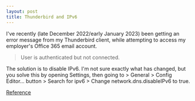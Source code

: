 ```yaml
---
layout: post
title: Thunderbird and IPv6
---
```

I've recently (late December 2022/early January 2023) been getting an error message from my Thunderbird client, while attempting to access my employer's Office 365 email account.

> User is authenticated but not connected.

The solution is to disable IPv6. I'm not sure exactly what has changed, but you solve this by opening Settings, then going to > General > Config Editor... button > Search for ipv6 > Change network.dns.disableIPv6 to true.

[Reference](https://answers.microsoft.com/en-us/outlook_com/forum/all/thunderbird-imap-responded-user-is-authenticated/062a82f6-e678-4462-88b7-dd6cc318386f)